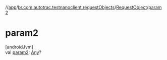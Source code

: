 //[app](../../../index.md)/[br.com.autotrac.testnanoclient.requestObjects](../index.md)/[RequestObject](index.md)/[param2](param2.md)

# param2

[androidJvm]\
val [param2](param2.md): [Any](https://kotlinlang.org/api/latest/jvm/stdlib/kotlin/-any/index.html)?
